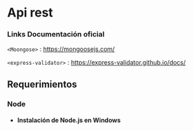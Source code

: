 # Api rest

### Links Documentación oficial

`<Moongose>` : <https://mongoosejs.com/><br>

`<express-validator>` : <https://express-validator.github.io/docs/>

## Requerimientos

### Node
- #### Instalación de Node.js en Windows


